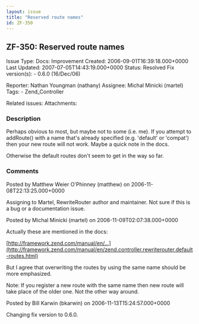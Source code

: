 ```yaml
---
layout: issue
title: "Reserved route names"
id: ZF-350
---
```


ZF-350: Reserved route names
----------------------------

 Issue Type: Docs: Improvement Created: 2006-09-01T16:39:18.000+0000 Last Updated: 2007-07-05T14:43:19.000+0000 Status: Resolved Fix version(s): - 0.6.0 (16/Dec/06)
 
 Reporter:  Nathan Youngman (nathany)  Assignee:  Michal Minicki (martel)  Tags: - Zend\_Controller
 
 Related issues: 
 Attachments: 
### Description

Perhaps obvious to most, but maybe not to some (i.e. me). If you attempt to addRoute() with a name that's already specified (e.g. 'default' or 'compat') then your new route will not work. Maybe a quick note in the docs.

Otherwise the default routes don't seem to get in the way so far.

 

 

### Comments

Posted by Matthew Weier O'Phinney (matthew) on 2006-11-08T22:13:25.000+0000

Assigning to Martel, RewriteRouter author and maintainer. Not sure if this is a bug or a documentation issue.

 

 

Posted by Michal Minicki (martel) on 2006-11-09T02:07:38.000+0000

Actually these are mentioned in the docs:

[http://framework.zend.com/manual/en/…](http://framework.zend.com/manual/en/zend.controller.rewriterouter.default-routes.html)

But I agree that overwriting the routes by using the same name should be more emphasized.

Note: If you register a new route with the same name then new route will take place of the older one. Not the other way around.

 

 

Posted by Bill Karwin (bkarwin) on 2006-11-13T15:24:57.000+0000

Changing fix version to 0.6.0.

 

 